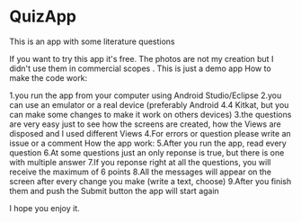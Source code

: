 # QuizApp

This is an app with some literature questions

If you want to try this app it's free. The photos are not my creation but I didn't use them in commercial scopes . This is just a demo app 
How to make the code work:

1.you run the app from your computer using Android Studio/Eclipse
2.you can use an emulator or a real device (preferably Android 4.4 Kitkat, but you can make some changes to make it work on others devices)
3.the questions are very easy just to see how the screens are created, how the Views are disposed and I used different Views 
4.For errors or question please write an issue or a comment How the app work:
5.After you run the app, read every question
6.At some questions just an only reponse is true, but there is one with multiple answer
7.If you reponse right at all the questions, you will receive the maximum of 6 points
8.All the messages will appear on the screen after every change you make (write a text, choose)
9.After you finish them and push  the Submit button the app will start again 

I hope you enjoy it.
